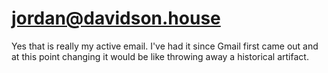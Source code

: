 # [jordan@davidson.house](mailto:jordan@davidson.house?subject=Congrats%20on%20your%20email%21&body=That%27s%20a%20really%20cool%20email%20address.%20I%20sure%20wish%20mine%20was%20that%20cool.)

Yes that is really my active email. I've had it since Gmail first came out and
at this point changing it would be like throwing away a historical artifact.
